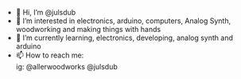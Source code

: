 - 👋 Hi, I’m @julsdub
- 👀 I’m interested in electronics, arduino, computers, Analog Synth, woodworking and making things with hands
- 🌱 I’m currently learning, electronics, developing, analog synth and arduino
- 📫 How to reach me:  
      ig: @allerwoodworks
          @julsdub


<!---
julsdub/julsdub is a ✨ special ✨ repository because its `README.md` (this file) appears on your GitHub profile.
You can click the Preview link to take a look at your changes.
--->

